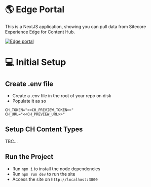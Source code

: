 # 🌎 Edge Portal
This is a NextJS application, showing you can pull data from Sitecore Experience Edge for Content Hub.

[![Edge portal](https://github.com/Sitecore/edge-portal/actions/workflows/deploy.yml/badge.svg)](https://github.com/Sitecore/edge-portal/actions/workflows/deploy.yml)

# 💻 Initial Setup
## Create .env file
- Create a .env file in the root of your repo on disk
- Populate it as so

```
CH_TOKEN="<<CH_PREVIEW_TOKEN>>"
CH_URL="<<CH_PREVIEW_URL>>"
```

## Setup CH Content Types
TBC...

## Run the Project
- Run `npm i` to install the node dependencies
- Run `npm run dev` to run the site
- Access the site on `http://localhost:3000`